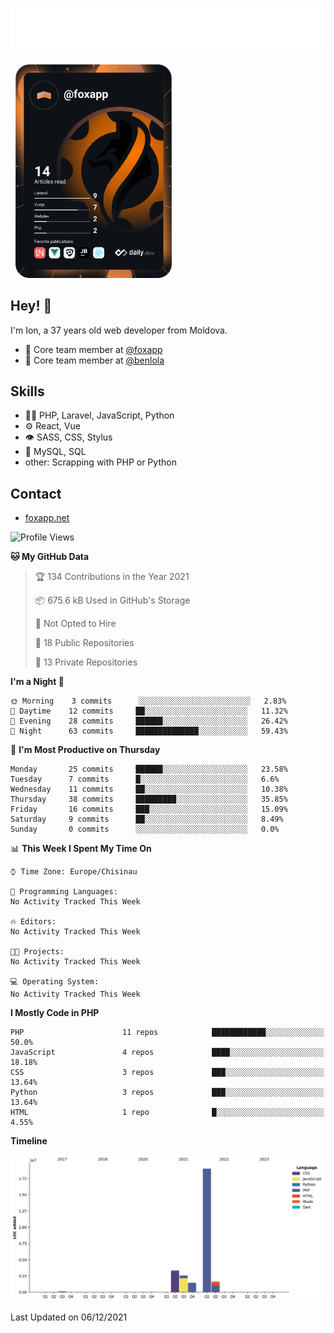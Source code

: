 <h1 align="center">
  <img src="https://raw.githubusercontent.com/foxapp/foxapp/master/name.svg" alt="Ion Enache" />
</h1>
<span style="width:50%">&nbsp</span>
<span style="width:50%">
<a href="https://app.daily.dev/foxapp"><img src="https://github.com/foxapp/foxapp/blob/master/devcard.svg" width="250" alt="Ion Enache's Dev Card"/></a>
</span>

## Hey! 👋
I'm Ion, a 37 years old web developer from Moldova.

- 👥 Core team member at [@foxapp](https://github.com/foxapp)
- 👥 Core team member at [@benlola](https://github.com/benlola)

## Skills
- 👨‍💻 PHP, Laravel, JavaScript, Python
- ⚙️ React, Vue
- 👁️ SASS, CSS, Stylus
- 💽 MySQL, SQL
- other: Scrapping with PHP or Python

## Contact
- [foxapp.net](https://www.foxapp.net)


<!--START_SECTION:waka-->
![Profile Views](http://img.shields.io/badge/Profile%20Views-25-blue)

**🐱 My GitHub Data** 

> 🏆 134 Contributions in the Year 2021
 > 
> 📦 675.6 kB Used in GitHub's Storage 
 > 
> 🚫 Not Opted to Hire
 > 
> 📜 18 Public Repositories 
 > 
> 🔑 13 Private Repositories  
 > 
**I'm a Night 🦉** 

```text
🌞 Morning    3 commits      ░░░░░░░░░░░░░░░░░░░░░░░░░   2.83% 
🌆 Daytime    12 commits     ██░░░░░░░░░░░░░░░░░░░░░░░   11.32% 
🌃 Evening    28 commits     ██████░░░░░░░░░░░░░░░░░░░   26.42% 
🌙 Night      63 commits     ██████████████░░░░░░░░░░░   59.43%

```
📅 **I'm Most Productive on Thursday** 

```text
Monday       25 commits     ██████░░░░░░░░░░░░░░░░░░░   23.58% 
Tuesday      7 commits      █░░░░░░░░░░░░░░░░░░░░░░░░   6.6% 
Wednesday    11 commits     ██░░░░░░░░░░░░░░░░░░░░░░░   10.38% 
Thursday     38 commits     █████████░░░░░░░░░░░░░░░░   35.85% 
Friday       16 commits     ███░░░░░░░░░░░░░░░░░░░░░░   15.09% 
Saturday     9 commits      ██░░░░░░░░░░░░░░░░░░░░░░░   8.49% 
Sunday       0 commits      ░░░░░░░░░░░░░░░░░░░░░░░░░   0.0%

```


📊 **This Week I Spent My Time On** 

```text
⌚︎ Time Zone: Europe/Chisinau

💬 Programming Languages: 
No Activity Tracked This Week

🔥 Editors: 
No Activity Tracked This Week

🐱‍💻 Projects: 
No Activity Tracked This Week

💻 Operating System: 
No Activity Tracked This Week

```

**I Mostly Code in PHP** 

```text
PHP                      11 repos            ████████████░░░░░░░░░░░░░   50.0% 
JavaScript               4 repos             ████░░░░░░░░░░░░░░░░░░░░░   18.18% 
CSS                      3 repos             ███░░░░░░░░░░░░░░░░░░░░░░   13.64% 
Python                   3 repos             ███░░░░░░░░░░░░░░░░░░░░░░   13.64% 
HTML                     1 repo              █░░░░░░░░░░░░░░░░░░░░░░░░   4.55%

```


**Timeline**

![Chart not found](https://raw.githubusercontent.com/foxapp/foxapp/master/charts/bar_graph.png) 


 Last Updated on 06/12/2021
<!--END_SECTION:waka-->
